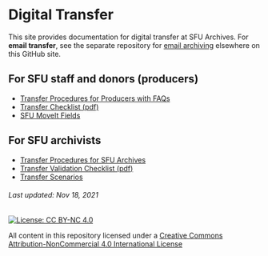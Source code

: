 # Digital Transfer
This site provides documentation for digital transfer at SFU Archives. For **email transfer**, see the separate repository for [email archiving](https://github.com/SFU-Archives/email-archiving) elsewhere on this GitHub site.

## For SFU staff and donors (producers)
- [Transfer Procedures for Producers with FAQs](producers/procedures.md)
- [Transfer Checklist (pdf)](downloads/checklist-transfer.pdf)
- [SFU MoveIt Fields](producers/sfu-moveit-fields.md)

## For SFU archivists
- [Transfer Procedures for SFU Archives](archivists/procedures.md)
- [Transfer Validation Checklist (pdf)](downloads/checklist-validation.pdf)
- [Transfer Scenarios](archivists/transfer-scenarios.md)

###### Last updated: Nov 18, 2021

[![License: CC BY-NC 4.0](https://img.shields.io/badge/License-CC%20BY--NC%204.0-lightgrey.svg)](https://creativecommons.org/licenses/by-nc/4.0/)

All content in this repository licensed under a [Creative Commons Attribution-NonCommercial 4.0 International License](https://creativecommons.org/licenses/by-nc/4.0/)
